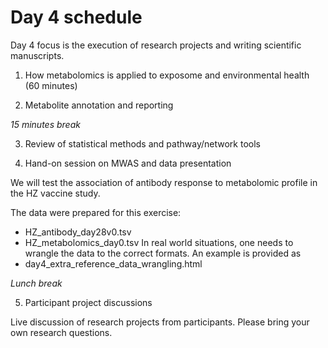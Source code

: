 # Day 4 schedule

Day 4 focus is the execution of research projects and writing scientific manuscripts.


1. How metabolomics is applied to exposome and environmental health (60 minutes)


2. Metabolite annotation and reporting


*15 minutes break*


3. Review of statistical methods and pathway/network tools



4. Hand-on session on MWAS and data presentation

We will test the association of antibody response to metabolomic profile in the HZ vaccine study.

The data were prepared for this exercise:
  * HZ_antibody_day28v0.tsv
  * HZ_metabolomics_day0.tsv
In real world situations, one needs to wrangle the data to the correct formats. An example is provided as
  * day4_extra_reference_data_wrangling.html

*Lunch break*


5. Participant project discussions

Live discussion of research projects from participants.
Please bring your own research questions.

